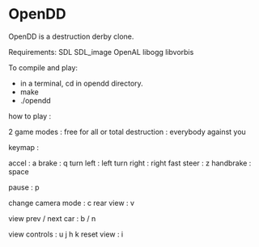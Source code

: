 OpenDD
======

OpenDD is a destruction derby clone.

Requirements:
SDL
SDL_image
OpenAL
libogg
libvorbis

To compile and play:
 - in a terminal, cd in opendd directory.
 - make
 - ./opendd

how to play :

2 game modes :
    free for all
or
    total destruction : everybody against you

keymap :

accel : a
brake : q
turn left : left
turn right : right
fast steer : z
handbrake : space

pause : p

change camera mode : c
rear view : v

view prev / next car : b / n

view controls : u j h k
reset view : i
